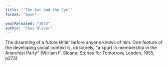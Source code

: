 ```yaml
---
title: "'The Ant and the Eye'"
format: "book"

yearReleased: "1953"
author: "Chad Oliver"
---
```

The disarming of a future Hitler before anyone knows of  him. One feature of the developing social context is, obscurely, "a spurt in  membership in the Anarchist Party" (William F. Sloane: Stories for Tomorrow,  London, 1955, p273)